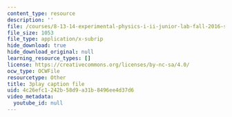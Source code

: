 ```yaml
---
content_type: resource
description: ''
file: /courses/8-13-14-experimental-physics-i-ii-junior-lab-fall-2016-spring-2017/4c26efc1242b58d9a31b8496ee4d37d6_4sgPXcoN59w.vtt
file_size: 1053
file_type: application/x-subrip
hide_download: true
hide_download_original: null
learning_resource_types: []
license: https://creativecommons.org/licenses/by-nc-sa/4.0/
ocw_type: OCWFile
resourcetype: Other
title: 3play caption file
uid: 4c26efc1-242b-58d9-a31b-8496ee4d37d6
video_metadata:
  youtube_id: null
---
```

